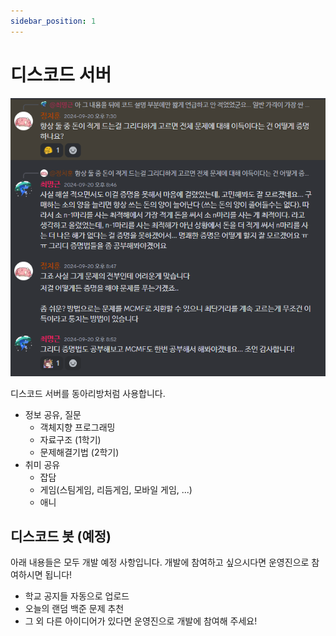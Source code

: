 ```yaml
---
sidebar_position: 1
---
```


# 디스코드 서버

![](../../img/discord.png)

디스코드 서버를 동아리방처럼 사용합니다.

- 정보 공유, 질문
  - 객체지향 프로그래밍
  - 자료구조 (1학기)
  - 문제해결기법 (2학기)
- 취미 공유
  - 잡담
  - 게임(스팀게임, 리듬게임, 모바일 게임, ...)
  - 애니

## 디스코드 봇 (예정)

아래 내용들은 모두 개발 예정 사항입니다. 개발에 참여하고 싶으시다면 운영진으로 참여하시면 됩니다!

- 학교 공지들 자동으로 업로드
- 오늘의 랜덤 백준 문제 추천
- 그 외 다른 아이디어가 있다면 운영진으로 개발에 참여해 주세요!
